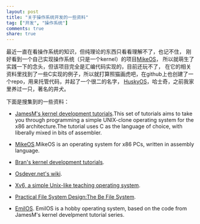 ```yaml
---
layout: post
title: "关于操作系统开发的一些资料"
tag: ["开发", "操作系统"]
comments: true
share: true
---
```


最近一直在看操作系统的知识，但纯理论的东西只看看理解不了，也记不住，
刚好看到一个自己实现操作系统（只是一个kernel）的项目[MikeOS](http://mikeos.berlios.de/)，
所以就萌生了实践一下的念头，但该项目完全是汇编代码实现的，目前还玩不了，
在它的相关资料里找到了一些C实现的例子，所以就打算照猫画虎吧，在github上也创建了一个repo，用来托管代码，并起了一个很二的名字，
[HuskyOS](https://github.com/qiulin/HuskyOS)，哈士奇，之前我家里养过一只，著名的井犬。

下面是搜集到的一些资料：

* [JamesM's kernel development tutorials](http://www.jamesmolloy.co.uk/tutorial_html/index.html).This set of tutorials aims to take you
 through programming a simple UNIX-clone operating system for the x86 architecture.The tutorial uses C as the language of choice,
  with liberally mixed in bits of assembler.

* [MikeOS](http://mikeos.berlios.de).MikeOS is an operating system for x86 PCs, written in assembly language.

* [Bran's kernel development tutorials](http://www.osdever.net/bkerndev/index.php).

* [Osdever.net's wiki](http://wiki.osdev.org/Main_Page).

* [Xv6, a simple Unix-like teaching operating system](http://pdos.csail.mit.edu/6.828/2012/xv6.html).

* [Practical File System Design:The Be File System](http://www.nobius.org/~dbg/practical-file-system-design.pdf).

* [EmilOS](https://github.com/kiljacken/EmilOS). EmilOS is a hobby operating system, based on the code from JamesM's kernel develpment 
 tutorial series.
